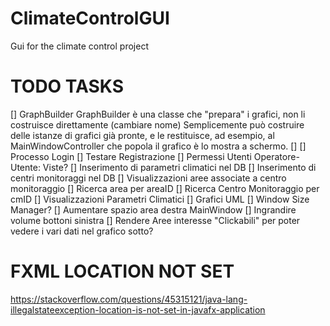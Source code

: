 # ClimateControlGUI
Gui for the climate control project

# TODO TASKS
[] GraphBuilder 
    GraphBuilder è una classe che "prepara" i grafici, non li costruisce direttamente (cambiare nome)
    Semplicemente può costruire delle istanze di grafici già pronte, e le restituisce, ad esempio, al
    MainWindowController che popola il grafico è lo mostra a schermo.
    []
[] Processo Login 
[] Testare Registrazione
[] Permessi Utenti
    Operatore-Utente: Viste?
[] Inserimento di parametri climatici nel DB
[] Inserimento di centri monitoraggi nel DB
[] Visualizzazioni aree associate a centro monitoraggio
[] Ricerca area per areaID
[] Ricerca Centro Monitoraggio per cmID
[] Visualizzazioni Parametri Climatici
[] Grafici UML
[] Window Size Manager?
[] Aumentare spazio area destra MainWindow
[] Ingrandire volume bottoni sinistra
[] Rendere Aree interesse "Clickabili" per poter vedere i vari dati nel grafico sotto?

# FXML LOCATION NOT SET 
https://stackoverflow.com/questions/45315121/java-lang-illegalstateexception-location-is-not-set-in-javafx-application
